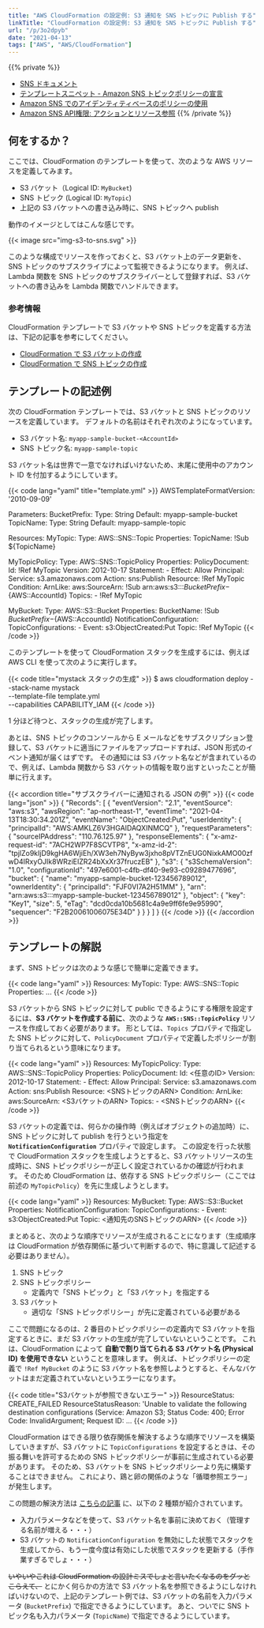 ```yaml
---
title: "AWS CloudFormation の設定例: S3 通知を SNS トピックに Publish する"
linkTitle: "CloudFormation の設定例: S3 通知を SNS トピックに Publish する"
url: "/p/3o2dpyb"
date: "2021-04-13"
tags: ["AWS", "AWS/CloudFormation"]
---
```


{{% private %}}
- [SNS ドキュメント](https://docs.aws.amazon.com/ja_jp/sns/latest/dg/welcome.html)
- [テンプレートスニペット - Amazon SNS トピックポリシーの宣言](https://docs.aws.amazon.com/ja_jp/AWSCloudFormation/latest/UserGuide/quickref-iam.html#scenario-sns-policy)
- [Amazon SNS でのアイデンティティベースのポリシーの使用](https://docs.aws.amazon.com/ja_jp/sns/latest/dg/sns-using-identity-based-policies.html)
- [Amazon SNS API権限: アクションとリソース参照](https://docs.aws.amazon.com/ja_jp/sns/latest/dg/sns-access-policy-language-api-permissions-reference.html)
{{% /private %}}

何をするか？
----

ここでは、CloudFormation のテンプレートを使って、次のような AWS リソースを定義してみます。

- S3 バケット（Logical ID: `MyBucket`)
- SNS トピック (Logical ID: `MyTopic`)
- 上記の S3 バケットへの書き込み時に、SNS トピックへ publish

動作のイメージとしてはこんな感じです。

{{< image src="img-s3-to-sns.svg" >}}

このような構成でリソースを作っておくと、S3 バケット上のデータ更新を、SNS トピックのサブスクライブによって監視できるようになります。
例えば、Lambda 関数を SNS トピックのサブスクライバーとして登録すれば、S3 バケットへの書き込みを Lambda 関数でハンドルできます。

### 参考情報

CloudFormation テンプレートで S3 バケットや SNS トピックを定義する方法は、下記の記事を参考にしてください。

- [CloudFormation で S3 バケットの作成](/p/ugt6gr4)
- [CloudFormation で SNS トピックの作成](/p/ymzbmx9)


テンプレートの記述例
----

次の CloudFormation テンプレートでは、S3 バケットと SNS トピックのリソースを定義しています。
デフォルトの名前はそれぞれ次のようになっています。

- S3 バケット名: `myapp-sample-bucket-<AccountId>`
- SNS トピック名: `myapp-sample-topic`

S3 バケット名は世界で一意でなければいけないため、末尾に使用中のアカウント ID を付加するようにしています。

{{< code lang="yaml" title="template.yml" >}}
AWSTemplateFormatVersion: '2010-09-09'

Parameters:
  BucketPrefix:
    Type: String
    Default: myapp-sample-bucket
  TopicName:
    Type: String
    Default: myapp-sample-topic

Resources:
  MyTopic:
    Type: AWS::SNS::Topic
    Properties:
      TopicName: !Sub ${TopicName}

  MyTopicPolicy:
    Type: AWS::SNS::TopicPolicy
    Properties:
      PolicyDocument:
        Id: !Ref MyTopic
        Version: 2012-10-17
        Statement:
        - Effect: Allow
          Principal:
            Service: s3.amazonaws.com
          Action: sns:Publish
          Resource: !Ref MyTopic
          Condition:
            ArnLike:
              aws:SourceArn: !Sub arn:aws:s3:::${BucketPrefix}-${AWS::AccountId}
      Topics:
      - !Ref MyTopic

  MyBucket:
    Type: AWS::S3::Bucket
    Properties:
      BucketName: !Sub ${BucketPrefix}-${AWS::AccountId}
      NotificationConfiguration:
        TopicConfigurations:
          - Event: s3:ObjectCreated:Put
            Topic: !Ref MyTopic
{{< /code >}}

このテンプレートを使って CloudFormation スタックを生成するには、例えば AWS CLI を使って次のように実行します。

{{< code title="mystack スタックの生成" >}}
$ aws cloudformation deploy --stack-name mystack \
    --template-file template.yml \
    --capabilities CAPABILITY_IAM
{{< /code >}}

1 分ほど待つと、スタックの生成が完了します。

あとは、SNS トピックのコンソールから E メールなどをサブスクリプション登録して、S3 バケットに適当にファイルをアップロードすれば、JSON 形式のイベント通知が届くはずです。
その通知には S3 バケット名などが含まれているので、例えば、Lambda 関数から S3 バケットの情報を取り出すといったことが簡単に行えます。

{{< accordion title="サブスクライバーに通知される JSON の例" >}}
{{< code lang="json" >}}
{
  "Records": [
    {
      "eventVersion": "2.1",
      "eventSource": "aws:s3",
      "awsRegion": "ap-northeast-1",
      "eventTime": "2021-04-13T18:30:34.201Z",
      "eventName": "ObjectCreated:Put",
      "userIdentity": {
        "principalId": "AWS:AMKLZ6V3HGAIDAQXINMCQ"
      },
      "requestParameters": {
        "sourceIPAddress": "110.76.125.97"
      },
      "responseElements": {
        "x-amz-request-id": "7ACH2WP7F8SCVTP8",
        "x-amz-id-2": "tpjlZo9kIjD9kgHA6WjiEh/XW3eh7NyByw3jxho8pVTZnEUG0NixkAMO00zfwD4IRxyOJIk8WRziEIZR24bXxXr37fruczEB"
      },
      "s3": {
        "s3SchemaVersion": "1.0",
        "configurationId": "497e6001-c4fb-df40-9e93-c09289477696",
        "bucket": {
          "name": "myapp-sample-bucket-123456789012",
          "ownerIdentity": {
            "principalId": "FJF0VI7A2H51MM"
          },
          "arn": "arn:aws:s3:::myapp-sample-bucket-123456789012"
        },
        "object": {
          "key": "Key1",
          "size": 5,
          "eTag": "dcd0cda10b5681c4a9e9ff6fe9e95990",
          "sequencer": "F2B20061006075E34D"
        }
      }
    }
  ]
}
{{< /code >}}
{{< /accordion >}}


テンプレートの解説
----

まず、SNS トピックは次のような感じで簡単に定義できます。

{{< code lang="yaml" >}}
Resources:
  MyTopic:
    Type: AWS::SNS::Topic
    Properties:
      ...
{{< /code >}}

S3 バケットから SNS トピックに対して public できるようにする権限を設定するには、__S3 バケットを作成する前に__、次のような __`AWS::SNS::TopicPolicy`__ リソースを作成しておく必要があります。
形としては、`Topics` プロパティで指定した SNS トピックに対して、`PolicyDocument` プロパティで定義したポリシーが割り当てられるという意味になります。

{{< code lang="yaml" >}}
Resources:
  MyTopicPolicy:
    Type: AWS::SNS::TopicPolicy
    Properties:
      PolicyDocument:
        Id: <任意のID>
        Version: 2012-10-17
        Statement:
        - Effect: Allow
          Principal:
            Service: s3.amazonaws.com
          Action: sns:Publish
          Resource: <SNSトピックのARN>
          Condition:
            ArnLike:
              aws:SourceArn: <S3バケットのARN>
      Topics:
      - <SNSトピックのARN>
{{< /code >}}

S3 バケットの定義では、何らかの操作時（例えばオブジェクトの追加時）に、SNS トピックに対して publish を行うという指定を __`NotificationConfiguration`__ プロパティで設定します。
この設定を行った状態で CloudFormation スタックを生成しようとすると、S3 バケットリソースの生成時に、SNS トピックポリシーが正しく設定されているかの確認が行われます。
そのため CloudFormation は、依存する SNS トピックポリシー（ここでは前述の `MyTopicPolicy`）を先に生成しようとします。

{{< code lang="yaml" >}}
Resources:
  MyBucket:
    Type: AWS::S3::Bucket
    Properties:
      NotificationConfiguration:
        TopicConfigurations:
          - Event: s3:ObjectCreated:Put
            Topic: <通知先のSNSトピックのARN>
{{< /code >}}

まとめると、次のような順序でリソースが生成されることになります（生成順序は CloudFormation が依存関係に基づいて判断するので、特に意識して記述する必要はありません）。

1. SNS トピック
2. SNS トピックポリシー
    - 定義内で「SNS トピック」と「S3 バケット」を指定する
3. S3 バケット
    - 適切な「SNS トピックポリシー」が先に定義されている必要がある

ここで問題になるのは、2 番目のトピックポリシーの定義内で S3 バケットを指定するときに、まだ S3 バケットの生成が完了していないということです。
これは、CloudFormation によって __自動で割り当てられる S3 バケット名 (Physical ID) を使用できない__ ということを意味します。
例えば、トピックポリシーの定義で `!Ref MyBucket` のように S3 バケット名を参照しようとすると、そんなバケットはまだ定義されていないというエラーになります。

{{< code title="S3バケットが参照できないエラー" >}}
ResourceStatus: CREATE_FAILED
ResourceStatusReason: 'Unable to validate the following destination configurations
  (Service: Amazon S3; Status Code: 400; Error Code: InvalidArgument; Request ID:
  ...
{{< /code >}}

CloudFormation はできる限り依存関係を解決するような順序でリソースを構築していきますが、S3 バケットに `TopicConfigurations` を設定するときは、その振る舞いを許可するための SNS トピックポリシーが事前に生成されている必要があります。
そのため、S3 バケットを SNS トピックポリシーより先に構築することはできません。
これにより、鶏と卵の関係のような「循環参照エラー」が発生します。

この問題の解決方法は [こちらの記事](https://aws.amazon.com/jp/premiumsupport/knowledge-center/unable-validate-destination-s3/) に、以下の 2 種類が紹介されています。

- 入力パラメータなどを使って、S3 バケット名を事前に決めておく（管理する名前が増える・・・）
- S3 バケットの `NotificationConfiguration` を無効にした状態でスタックを生成してから、もう一度今度は有効にした状態でスタックを更新する（手作業すぎるでしょ・・・）

<s>いやいやこれは CloudFormation の設計ミスでしょと言いたくなるのをグッとこらえて、</s> とにかく何らかの方法で S3 バケット名を参照できるようにしなければいけないので、上記のテンプレート例では、S3 バケットの名前を入力パラメータ (`BucketPrefix`) で指定できるようにしています。
あと、ついでに SNS トピック名も入力パラメータ (`TopicName`) で指定できるようにしています。

